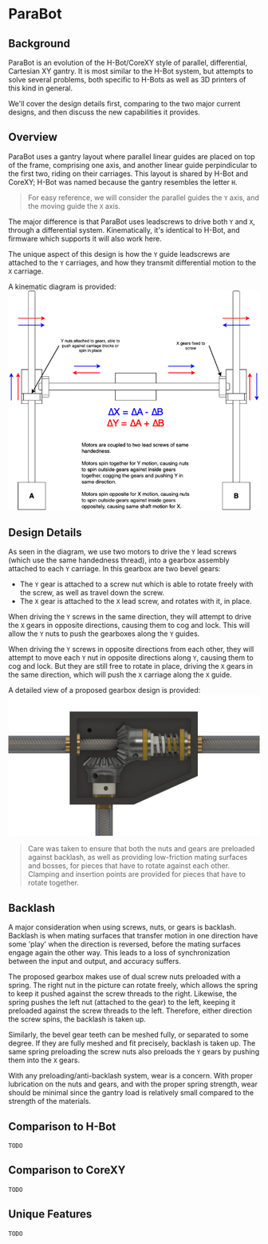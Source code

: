 # ParaBot

## Background

ParaBot is an evolution of the H-Bot/CoreXY style of parallel, differential, Cartesian XY gantry. It is most similar to the H-Bot system, but attempts to solve several problems, both specific to H-Bots as well as 3D printers of this kind in general.

We'll cover the design details first, comparing to the two major current designs, and then discuss the new capabilities it provides.

## Overview

ParaBot uses a gantry layout where parallel linear guides are placed on top of the frame, comprising one axis, and another linear guide perpindicular to the first two, riding on their carriages. This layout is shared by H-Bot and CoreXY; H-Bot was named because the gantry resembles the letter `H`.

> For easy reference, we will consider the parallel guides the `Y` axis, and the moving guide the `X` axis.

The major difference is that ParaBot uses leadscrews to drive both `Y` and `X`, through a differential system. Kinematically, it's identical to H-Bot, and firmware which supports it will also work here.

The unique aspect of this design is how the `Y` guide leadscrews are attached to the `Y` carriages, and how they transmit differential motion to the `X` carriage.

A kinematic diagram is provided: ![kinematics](Kinematics.png)

## Design Details

As seen in the diagram, we use two motors to drive the `Y` lead screws (which use the same handedness thread), into a gearbox assembly attached to each `Y` carriage. In this gearbox are two bevel gears:

- The `Y` gear is attached to a screw nut which is able to rotate freely with the screw, as well as travel down the screw.
- The `X` gear is attached to the `X` lead screw, and rotates with it, in place.

When driving the `Y` screws in the same direction, they will attempt to drive the `X` gears in opposite directions, causing them to cog and lock. This will allow the `Y` nuts to push the gearboxes along the `Y` guides.

When driving the `Y` screws in opposite directions from each other, they will attempt to move each `Y` nut in opposite directions along `Y`, causing them to cog and lock. But they are still free to rotate in place, driving the `X` gears in the same direction, which will push the `X` carriage along the `X` guide.

A detailed view of a proposed gearbox design is provided: ![gearbox](Gearbox.png)

> Care was taken to ensure that both the nuts and gears are preloaded against backlash, as well as providing low-friction mating surfaces and bosses, for pieces that have to rotate against each other. Clamping and insertion points are provided for pieces that have to rotate together.

## Backlash

A major consideration when using screws, nuts, or gears is backlash. Backlash is when mating surfaces that transfer motion in one direction have some 'play' when the direction is reversed, before the mating surfaces engage again the other way. This leads to a loss of synchronization between the input and output, and accuracy suffers.

The proposed gearbox makes use of dual screw nuts preloaded with a spring. The right nut in the picture can rotate freely, which allows the spring to keep it pushed against the screw threads to the right. Likewise, the spring pushes the left nut (attached to the gear) to the left, keeping it preloaded against the screw threads to the left. Therefore, either direction the screw spins, the backlash is taken up.

Similarly, the bevel gear teeth can be meshed fully, or separated to some degree. If they are fully meshed and fit precisely, backlash is taken up. The same spring preloading the screw nuts also preloads the `Y` gears by pushing them into the `X` gears.

With any preloading/anti-backlash system, wear is a concern. With proper lubrication on the nuts and gears, and with the proper spring strength, wear should be minimal since the gantry load is relatively small compared to the strength of the materials.

## Comparison to H-Bot

    TODO

## Comparison to CoreXY

    TODO

## Unique Features

    TODO

